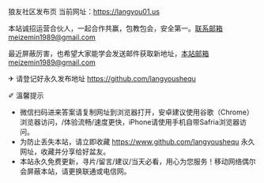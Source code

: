 狼友社区发布页
当前网址：https://langyou01.us  

本站诚招运营合伙人，一起合作共赢，包教包会，安全第一。联系邮箱meizemin1989@gmail.com

最近屏蔽厉害，也希望大家能学会发送邮件获取新地址，本站邮箱meizemin1989@gmail.com

✈ 请登记好永久发布地址 https://github.com/langyoushequ

✐ 溫馨提示
* 微信扫码进来答案请复制网址到浏览器打开，安卓建议使用谷歌（Chrome）浏览器访问，/体验流畅/速度更快，iPhone请使用手机自带Safria浏览器访问。
* 为防止丢失本站，请立即收藏 https://www.github.com/langyoushequ 永久网址，收藏并分享给好盆友。
* 本站永久免费更新，寻片/留言/建议/当天必看，用心为您服务！移动网络偶尔会屏蔽本站，请更换联通或电信网。
